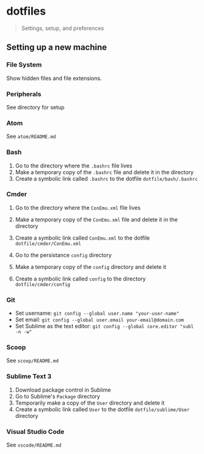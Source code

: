 <!--lint disable list-item-indent-->

# dotfiles
> Settings, setup, and preferences

## Setting up a new machine

### File System

Show hidden files and file extensions.

### Peripherals

See directory for setup

### Atom

See `atom/README.md`

### Bash

1. Go to the directory where the `.bashrc` file lives
2. Make a temporary copy of the `.bashrc` file and delete it in the directory
3. Create a symbolic link called `.bashrc` to the dotfile `dotfile/bash/.bashrc`

### Cmder

1. Go to the directory where the `ConEmu.xml` file lives
2. Make a temporary copy of the `ConEmu.xml` file and delete it in the directory
3. Create a symbolic link called `ConEmu.xml` to the dotfile `dotfile/cmder/ConEmu.xml`


1. Go to the persistance `config` directory
2. Make a temporary copy of the `config` directory and delete it
3. Create a symbolic link called `config` to the directory `dotfile/cmder/config`

### Git

- Set username: `git config --global user.name "your-user-name"`
- Set email: `git config --global user.email your-email@domain.com`
- Set Sublime as the text editor: `git config --global core.editor "subl -n -w"`

### Scoop

See `scoop/README.md`

### Sublime Text 3

1. Download package control in Sublime
2. Go to Sublime's `Package` directory
3. Temporarily make a copy of the `User` directory and delete it
4. Create a symbolic link called `User` to the dotfile `dotfile/sublime/User` directory

### Visual Studio Code

See `vscode/README.md`